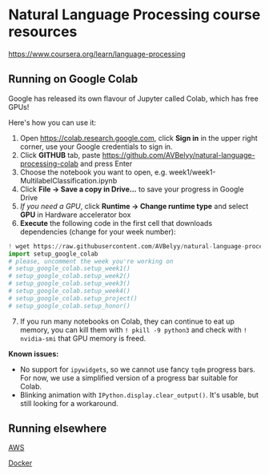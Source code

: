 # Natural Language Processing course resources
https://www.coursera.org/learn/language-processing

## Running on Google Colab
Google has released its own flavour of Jupyter called Colab, which has free GPUs!

Here's how you can use it:
1. Open https://colab.research.google.com, click **Sign in** in the upper right corner, use your Google credentials to sign in.
2. Click **GITHUB** tab, paste https://github.com/AVBelyy/natural-language-processing-colab and press Enter
3. Choose the notebook you want to open, e.g. week1/week1-MultilabelClassification.ipynb
4. Click **File -> Save a copy in Drive...** to save your progress in Google Drive
5. _If you need a GPU_, click **Runtime -> Change runtime type** and select **GPU** in Hardware accelerator box
6. **Execute** the following code in the first cell that downloads dependencies (change for your week number):
```python
! wget https://raw.githubusercontent.com/AVBelyy/natural-language-processing-colab/master/setup_google_colab.py -O setup_google_colab.py
import setup_google_colab
# please, uncomment the week you're working on
# setup_google_colab.setup_week1()  
# setup_google_colab.setup_week2()
# setup_google_colab.setup_week3()
# setup_google_colab.setup_week4()
# setup_google_colab.setup_project()
# setup_google_colab.setup_honor()
```
7. If you run many notebooks on Colab, they can continue to eat up memory,
you can kill them with `! pkill -9 python3` and check with `! nvidia-smi` that GPU memory is freed.

**Known issues:**
* No support for `ipywidgets`, so we cannot use fancy `tqdm` progress bars.
For now, we use a simplified version of a progress bar suitable for Colab.
* Blinking animation with `IPython.display.clear_output()`.
It's usable, but still looking for a workaround.

## Running elsewhere

[AWS](AWS-tutorial.md)

[Docker](Docker-tutorial.md)

